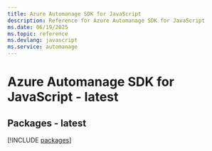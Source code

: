 ```yaml
---
title: Azure Automanage SDK for JavaScript
description: Reference for Azure Automanage SDK for JavaScript
ms.date: 06/19/2025
ms.topic: reference
ms.devlang: javascript
ms.service: automanage
---
```

# Azure Automanage SDK for JavaScript - latest
## Packages - latest
[!INCLUDE [packages](automanage-index.md)]